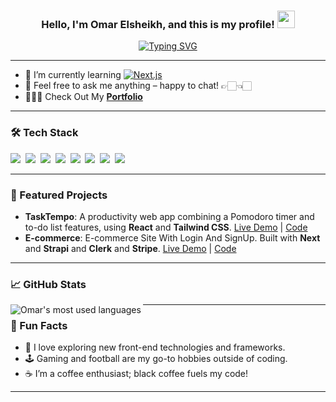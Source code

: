 <h3 align="center">
  Hello, I'm Omar Elsheikh, and this is my profile!
  <img src="https://media3.giphy.com/media/w1OBpBd7kJqHrJnJ13/giphy.gif?cid=6c09b952j3ewsnzcmrvctj1g6sqe5g0smegfp98346c78vgf&ep=v1_internal_gif_by_id&rid=giphy.gif&ct=s" width="28">
</h3>

<p align="center">
  <a href="https://git.io/typing-svg">
    <img src="https://readme-typing-svg.demolab.com?font=Fira+Code&pause=1000&color=FF3611&width=435&lines=Front-End+Developer+%7C+Software+Engineer" alt="Typing SVG" />
  </a>
</p>

---

- 🌱 I’m currently learning [![Next.js](https://img.shields.io/badge/Next.js-black?style=for-the-badge&logo=next.js&logoColor=white)](#)
- 💬 Feel free to ask me anything – happy to chat! 👉🏻👈🏻
- 👨🏻‍💻 Check Out My [**Portfolio**](#) 

---

### 🛠️ Tech Stack

<p align="left">
  <img src="https://img.shields.io/badge/JavaScript-323330?style=for-the-badge&logo=javascript&logoColor=F7DF1E"/>&nbsp;
  <img src="https://img.shields.io/badge/HTML5-E34F26?style=for-the-badge&logo=html5&logoColor=white"/>&nbsp;
  <img src="https://img.shields.io/badge/CSS3-1572B6?style=for-the-badge&logo=css3&logoColor=white"/>&nbsp;
  <img src="https://img.shields.io/badge/React-20232A?style=for-the-badge&logo=react&logoColor=61DAFB"/>&nbsp;
  <img src="https://img.shields.io/badge/Git-F05032?style=for-the-badge&logo=git&logoColor=white"/>&nbsp;
  <img src="https://img.shields.io/badge/GitHub-181717?style=for-the-badge&logo=github&logoColor=white"/>&nbsp;
  <img src="https://img.shields.io/badge/TypeScript-007ACC?style=for-the-badge&logo=typescript&logoColor=white"/>&nbsp;
  <img src="https://img.shields.io/badge/Next.js-000000?style=for-the-badge&logo=nextdotjs&logoColor=white"/>&nbsp;
</p>

---

### 🌟 Featured Projects

- **TaskTempo**: A productivity web app combining a Pomodoro timer and to-do list features, using **React** and **Tailwind CSS**. [Live Demo](#) | [Code](#)
- **E-commerce**: E-commerce Site With Login And SignUp. Built with **Next** and **Strapi** and **Clerk** and **Stripe**. [Live Demo](https://e-commerce-with-next-five.vercel.app/) | [Code](https://github.com/el3mor/E-commerce-with-next)

---

### 📈 GitHub Stats

<img align="left" src="https://github-readme-stats.vercel.app/api/top-langs?username=el3mor&show_icons=true&locale=en&layout=compact&theme=radical" alt="Omar's most used languages" />

---

### 🎉 Fun Facts

- 🔎 I love exploring new front-end technologies and frameworks.
- 🕹️ Gaming and football are my go-to hobbies outside of coding.
- ☕ I’m a coffee enthusiast; black coffee fuels my code!

---

